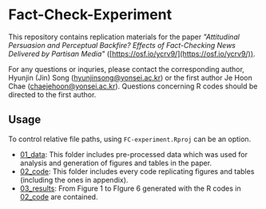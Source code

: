 # Fact-Check-Experiment

This repository contains replication materials for the paper _"Attitudinal Persuasion and Perceptual Backfire? Effects of Fact-Checking News Delivered by Partisan Media"_ ([https://osf.io/ycrv9/](https://osf.io/ycrv9/)). 

For any questions or inquries, please contact the corresponding author, Hyunjin (Jin) Song (hyunjinsong@yonsei.ac.kr) or the first author Je Hoon Chae (chaejehoon@yonsei.ac.kr). Questions concerning R codes should be directed to the first author.

## Usage

To control relative file paths, using `FC-experiment.Rproj` can be an option.

- [01_data](01_data): This folder includes pre-processed data which was used for analysis and generation of figures and tables in the paper. 
- [02_code](02_code): This folder includes every code replicating figures and tables (including the ones in appendix). 
- [03_results](03_results): From Figure 1 to FIgure 6 generated with the R codes in [02_code](02_code) are contained.



